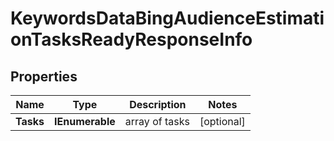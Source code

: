# KeywordsDataBingAudienceEstimationTasksReadyResponseInfo


## Properties

| Name | Type | Description | Notes |
|------------ | ------------- | ------------- | -------------|
**Tasks** | **IEnumerable<KeywordsDataBingAudienceEstimationTasksReadyTaskInfo>** | array of tasks |[optional]|